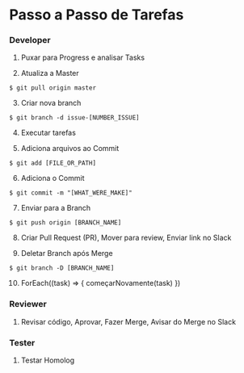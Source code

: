 Passo a Passo de Tarefas
========================

### Developer

1. Puxar para Progress e analisar Tasks

2. Atualiza a Master
```
$ git pull origin master
```

3. Criar nova branch
```
$ git branch -d issue-[NUMBER_ISSUE]
```

4. Executar tarefas

5. Adiciona arquivos ao Commit
```
$ git add [FILE_OR_PATH]
```

6. Adiciona o Commit
```
$ git commit -m "[WHAT_WERE_MAKE]"
```

7. Enviar para a Branch
```
$ git push origin [BRANCH_NAME]
```

8. Criar Pull Request (PR),
   Mover para review,
   Enviar link no Slack

9. Deletar Branch após Merge
```
$ git branch -D [BRANCH_NAME]
```

10. ForEach((task) => { começarNovamente(task) })


### Reviewer

1. Revisar código,
   Aprovar,
   Fazer Merge,
   Avisar do Merge no Slack


### Tester

1. Testar Homolog
